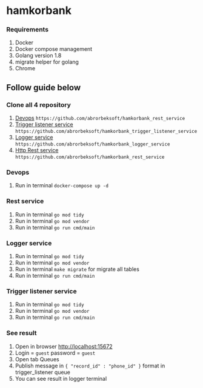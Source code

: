 # hamkorbank


### Requirements
1. Docker
2. Docker compose management
3. Golang version 1.8
4. migrate helper for golang
5. Chrome


## Follow guide below

### Clone all 4 repository
1. [Devops](https://github.com/abrorbeksoft/hamkorbank_devops)
   ``https://github.com/abrorbeksoft/hamkorbank_rest_service``
2. [Trigger listener service](https://github.com/abrorbeksoft/hamkorbank_trigger_listener_service)
   ``https://github.com/abrorbeksoft/hamkorbank_trigger_listener_service``
3. [Logger service](https://github.com/abrorbeksoft/hamkorbank_logger_service)
   ``https://github.com/abrorbeksoft/hamkorbank_logger_service``
4. [Http Rest service](https://github.com/abrorbeksoft/hamkorbank_rest_service)
   ``https://github.com/abrorbeksoft/hamkorbank_rest_service``

### Devops
1. Run in terminal ``docker-compose up -d``

### Rest service
1. Run in terminal ``go mod tidy``
2. Run in terminal ``go mod vendor``
3. Run in terminal ``go run cmd/main``

### Logger service
1. Run in terminal ``go mod tidy``
2. Run in terminal ``go mod vendor``
3. Run in terminal ``make migrate`` for migrate all tables
4. Run in terminal ``go run cmd/main``


### Trigger listener service
1. Run in terminal ``go mod tidy``
2. Run in terminal ``go mod vendor``
3. Run in terminal ``go run cmd/main``

### See result
1. Open in browser [http://localhost:15672](http://localhost:15672)
2. Login  = ``guest`` password =  ``guest``
3. Open tab Queues
4. Publish message in 
   `` { "record_id" : "phone_id" } `` format in trigger_listener queue 
5. You can see result in logger terminal